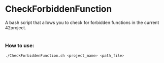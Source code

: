 # CheckForbiddenFunction
A bash script that allows you to check for forbidden functions in the current 42project.<br><br>
<h3>How to use:</h3>

```bash
./CheckForbiddenFunction.sh <project_name> <path_file>
```
